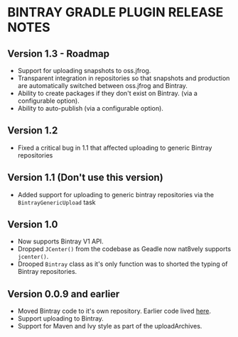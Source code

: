 BINTRAY GRADLE PLUGIN RELEASE NOTES
===================================

Version 1.3 - Roadmap
---------------------
* Support for uploading snapshots to oss.jfrog.
* Transparent integration in repositories so that snapshots and production are automatically switched between oss.jfrog and Bintray.
* Ability to create packages if they don't exist on Bintray. (via a configurable option).
* Ability to auto-publish (via a configurable option).

Version 1.2
-----------
* Fixed a critical bug in 1.1 that affected uploading to generic Bintray repositories

Version 1.1 (Don't use this version)
-----------
* Added support for uploading to generic bintray repositories via the ```BintrayGenericUpload``` task

Version 1.0
-----------
* Now supports Bintray V1 API.
* Dropped ```JCenter()``` from the codebase as Geadle now nat8vely supports ```jcenter()```.
* Drooped ```Bintray``` class as it's only function was to shorted the typing of Bintray repositories.

Version 0.0.9 and earlier
-------------------------
* Moved Bintray code to it's own repository. Earlier code lived [here]().
* Support uploading to Bintray.
* Support for Maven and Ivy style as part of the uploadArchives.
